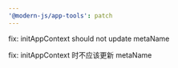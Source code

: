 ```yaml
---
'@modern-js/app-tools': patch
---
```


fix: initAppContext should not update metaName

fix: initAppContext 时不应该更新 metaName
